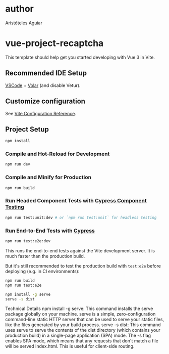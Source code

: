 # author
Aristóteles Aguiar

# vue-project-recaptcha

This template should help get you started developing with Vue 3 in Vite.

## Recommended IDE Setup

[VSCode](https://code.visualstudio.com/) + [Volar](https://marketplace.visualstudio.com/items?itemName=Vue.volar) (and disable Vetur).

## Customize configuration

See [Vite Configuration Reference](https://vitejs.dev/config/).

## Project Setup

```sh
npm install
```

### Compile and Hot-Reload for Development

```sh
npm run dev
```

### Compile and Minify for Production

```sh
npm run build
```

### Run Headed Component Tests with [Cypress Component Testing](https://on.cypress.io/component)

```sh
npm run test:unit:dev # or `npm run test:unit` for headless testing
```

### Run End-to-End Tests with [Cypress](https://www.cypress.io/)

```sh
npm run test:e2e:dev
```

This runs the end-to-end tests against the Vite development server.
It is much faster than the production build.

But it's still recommended to test the production build with `test:e2e` before deploying (e.g. in CI environments):



```sh
npm run build
npm run test:e2e
```

```sh
npm install -g serve
serve -s dist
```
Technical Details
npm install -g serve: This command installs the serve package globally on your machine. serve is a simple, zero-configuration command-line static HTTP server that can be used to serve your static files, like the files generated by your build process.
serve -s dist: This command uses serve to serve the contents of the dist directory (which contains your production build) in a single-page application (SPA) mode. The -s flag enables SPA mode, which means that any requests that don't match a file will be served index.html. This is useful for client-side routing.
